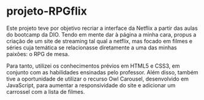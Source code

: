 # projeto-RPGflix
Este projeto teve por objetivo recriar a interface da Netflix a partir das aulas do bootcamp da DIO.
Tendo em mente dar à página a minha cara, propus a criação de um site de streaming tal qual a netflix, mas focado em filmes e séries cuja temática se relacionasse diretamente a uma das minhas paixões: o RPG de mesa.

Para tanto, utilizei os conhecimentos prévios em HTML5 e CSS3, em conjunto com as habilidades ensinadas pelo professor.
Além disso, também tive a oportunidade de utilizar o recurso Owl Carousel, desenvolvido em JavaScript, para aumentar a responsividade do site e adicionar um carrossel com a lista de filmes.

